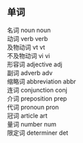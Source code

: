 ## 单词
名词 noun noun  
动词 verb verb  
及物动词 vt vt  
不及物动词 vi vi  
形容词 adjective adj  
副词 adverb adv  
缩略词  abbreviation abbr  
连词 conjunction conj  
介词  preposition prep  
代词 pronoun pron  
冠词 article art  
量词 number num  
限定词 determiner det   